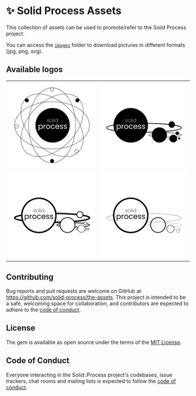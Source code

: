 # ✨ Solid Process Assets

This collection of assets can be used to promote/refer to the Solid Process project.

You can access the [`images`](/images) folder to download pictures in different formats (jpg, png, svg).

## Available logos

<table>
  <tr>
    <td><img src="./images/jpg/solid-process.jpg" width="400"/></td>
    <td><img src="./images/jpg/solid-process-hb.jpg" width="400"/></td>
  </tr>
  <tr>
    <td><img src="./images/jpg/solid-process-hw.jpg" width="400"/></td>
    <td><img src="./images/jpg/solid-process-hwd.jpg" width="400"/></td>
  </tr>
</table>

## Contributing

Bug reports and pull requests are welcome on GitHub at https://github.com/solid-process/the-assets. This project is intended to be a safe, welcoming space for collaboration, and contributors are expected to adhere to the [code of conduct](https://github.com/solid-process/the-assets/blob/main/CODE_OF_CONDUCT.md).

## License

The gem is available as open source under the terms of the [MIT License](https://opensource.org/licenses/MIT).

## Code of Conduct

Everyone interacting in the Solid::Process project's codebases, issue trackers, chat rooms and mailing lists is expected to follow the [code of conduct](https://github.com/solid-process/solid-process/blob/main/CODE_OF_CONDUCT.md).
